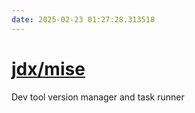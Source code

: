 ```yaml
---
date: 2025-02-23 01:27:28.313518
---
```


# [jdx/mise](https://github.com/jdx/mise)

Dev tool version manager and task runner